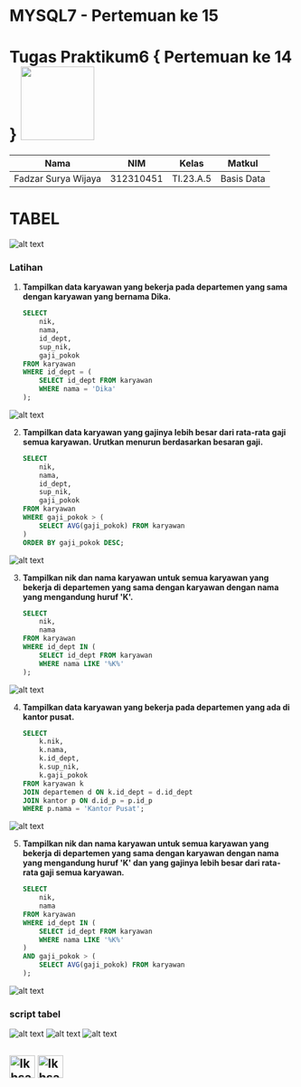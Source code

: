 # MYSQL7 - Pertemuan ke 15
# Tugas Praktikum6 { Pertemuan ke 14 } <img src=https://logos-download.com/wp-content/uploads/2016/05/MySQL_logo_logotype.png width="130px" >


|**Nama**|**NIM**|**Kelas**|**Matkul**|
|----|---|-----|------|
|Fadzar Surya Wijaya|312310451|TI.23.A.5|Basis Data|

# TABEL

![alt text](picture/tabel.PNG)

### Latihan
1. **Tampilkan data karyawan yang bekerja pada departemen yang sama dengan karyawan yang bernama Dika.**

   ```sql
   SELECT
       nik,
       nama,
       id_dept,
       sup_nik,
       gaji_pokok
   FROM karyawan
   WHERE id_dept = (
       SELECT id_dept FROM karyawan
       WHERE nama = 'Dika'
   );
   ```

![alt text](picture/tbl1.PNG)

2. **Tampilkan data karyawan yang gajinya lebih besar dari rata-rata gaji semua karyawan. Urutkan menurun berdasarkan besaran gaji.**

   ```sql
   SELECT
       nik,
       nama,
       id_dept,
       sup_nik,
       gaji_pokok
   FROM karyawan
   WHERE gaji_pokok > (
       SELECT AVG(gaji_pokok) FROM karyawan
   )
   ORDER BY gaji_pokok DESC;
   ```

![alt text](picture/tbl2.PNG)

3. **Tampilkan nik dan nama karyawan untuk semua karyawan yang bekerja di departemen yang sama dengan karyawan dengan nama yang mengandung huruf 'K'.**

   ```sql
   SELECT
       nik,
       nama
   FROM karyawan
   WHERE id_dept IN (
       SELECT id_dept FROM karyawan
       WHERE nama LIKE '%K%'
   );
   ```

![alt text](picture/tbl3.PNG)

4. **Tampilkan data karyawan yang bekerja pada departemen yang ada di kantor pusat.**

   ```sql
   SELECT
       k.nik,
       k.nama,
       k.id_dept,
       k.sup_nik,
       k.gaji_pokok
   FROM karyawan k
   JOIN departemen d ON k.id_dept = d.id_dept
   JOIN kantor p ON d.id_p = p.id_p
   WHERE p.nama = 'Kantor Pusat';

   ```

![alt text](picture/tbl4.PNG)

5. **Tampilkan nik dan nama karyawan untuk semua karyawan yang bekerja di departemen yang sama dengan karyawan dengan nama yang mengandung huruf 'K' dan yang gajinya lebih besar dari rata-rata gaji semua karyawan.**

   ```sql
   SELECT
       nik,
       nama
   FROM karyawan
   WHERE id_dept IN (
       SELECT id_dept FROM karyawan
       WHERE nama LIKE '%K%'
   )
   AND gaji_pokok > (
       SELECT AVG(gaji_pokok) FROM karyawan
   );
   ```

![alt text](picture/tbl5.PNG)

### script tabel
![alt text](picture/tbl1.PNG)
![alt text](picture/tbl2.PNG)
![alt text](picture/tbl3.PNG)

## <img align="center" alt="Ikhsan-Python" height="40" width="45" src="https://em-content.zobj.net/source/microsoft-teams/337/student_1f9d1-200d-1f393.png"> <img align="center" alt="Ikhsan-Python" height="40" width="45" src="https://em-content.zobj.net/thumbs/160/twitter/348/flag-indonesia_1f1ee-1f1e9.png">